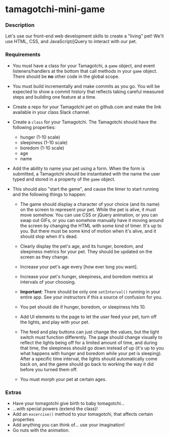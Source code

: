 # tamagotchi-mini-game

### Description

Let's use our front-end web development skills to create a "living" pet! We'll use HTML, CSS, and JavaScript/jQuery to interact with our pet.

### Requirements

* You must have a class for your Tamagotchi, a `game` object, and event listeners/handlers at the bottom that call methods in your `game` object.  There should be **no** other code in the global scope.
* You must build incrementally and make commits as you go.  You will be expected to show a commit history that reflects taking careful measured steps and building one feature at a time. 
  
* Create a repo for your Tamagotchi pet on github.com and make the link available in your class Slack channel.

* Create a `class` for your Tamagotchi.  The Tamagotchi should have the following properties:
  * hunger (1-10 scale)
  * sleepiness (1-10 scale)
  * boredom (1-10 scale)
  * age
  * name

* Add the ability to name your pet using a form. When the form is submitted, a Tamagotchi should be instantiated with the name the user typed and stored in a property of the `game` object.

* This should also "start the game", and cause the timer to start running and the following things to happen:

  * The game should display a character of your choice (and its name) on the screen to represent your pet. While the pet is alive, it must move somehow.  You can use CSS or jQuery animation, or you can swap out GIFs, or you can somehow manually have it moving around the screen by changing the HTML with some kind of timer.  It's up to you.  But there must be some kind of motion when it's alive, and it should stop when it's dead.

  * Clearly display the pet's age, and its hunger, boredom, and sleepiness metrics for your pet.  They should be updated on the screen as they change.
  
  * Increase your pet's age every [how ever long you want].

  * Increase your pet's hunger, sleepiness, and boredom metrics at intervals of your choosing.  

  * **Important**: There should be only one `setInterval()` running in your entire app. See your instructors if this a source of confusion for you.

  * You pet should die if hunger, boredom, or sleepiness hits 10.

  * Add UI elements to the page to let the user feed your pet, turn off the lights, and play with your pet.
  * The feed and play buttons can just change the values, but the light switch must function differently.  The page should change visually to reflect the lights being off for a limited amount of time, and during that time, the sleepiness should go down instead of up (it's up to you what happens with hunger and boredom while your pet is sleeping).  After a specific time interval, the lights should automatically come back on, and the game should go back to working the way it did before you turned them off.
  * You must morph your pet at certain ages.



### Extras
* Have your tomagotchi give birth to baby tomagotchi...
* ...with special powers (extend the class)!
* Add an `excercise()` method to your tomagotchi, that affects certain properties
* Add anything you can think of... use your imagination!
* Go nuts with the animation. 